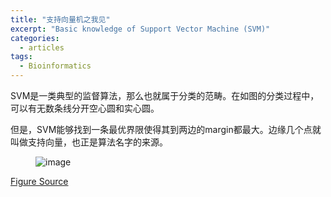 ```yaml
---
title: "支持向量机之我见"
excerpt: "Basic knowledge of Support Vector Machine (SVM)"
categories:
  - articles
tags:
  - Bioinformatics
---
```


SVM是一类典型的监督算法，那么也就属于分类的范畴。在如图的分类过程中，可以有无数条线分开空心圆和实心圆。

但是，SVM能够找到一条最优界限使得其到两边的margin都最大。边缘几个点就叫做支持向量，也正是算法名字的来源。

<figure >
<img src="https://shangyblog-1256840873.cos.ap-beijing.myqcloud.com/SVM.png?sign=q-sign-algorithm%3Dsha1%26q-ak%3DAKIDYSksoAGSGBxGfd4R6ZuC538BYr57rrWA%26q-sign-time%3D1527753786%3B1527755586%26q-key-time%3D1527753786%3B1527755586%26q-header-list%3D%26q-url-param-list%3D%26q-signature%3De44e78f1616c03e74930daa6301d13b4136d4a0d&token=bfcc89bc12fdcd2d079141a9f3d21d9189d5060110001&clientIP=124.254.9.174&clientUA=3df45fb9-11d1-4dd5-a2a2-2a5ecad0beb2" alt="image">
</figure>

[Figure Source](https://awwthor.wordpress.com/2009/12/31/a-thousand-foot-view-of-machine-learning/)

